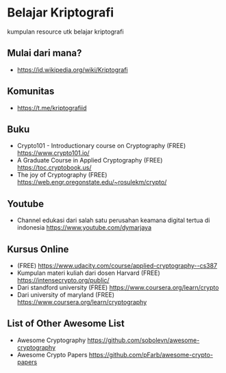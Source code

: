 # Belajar Kriptografi
kumpulan resource utk belajar kriptografi

## Mulai dari mana?
- https://id.wikipedia.org/wiki/Kriptografi

## Komunitas
- https://t.me/kriptografiid

## Buku
- Crypto101 - Introductionary course on Cryptography (FREE) https://www.crypto101.io/
- A Graduate Course in Applied Cryptography (FREE) https://toc.cryptobook.us/
- The joy of Cryptography (FREE) https://web.engr.oregonstate.edu/~rosulekm/crypto/

## Youtube
- Channel edukasi dari salah satu perusahan keamana digital tertua di indonesia https://www.youtube.com/dymarjaya

## Kursus Online
- (FREE) https://www.udacity.com/course/applied-cryptography--cs387
- Kumpulan materi kuliah dari dosen Harvard (FREE) https://intensecrypto.org/public/
- Dari standford university (FREE) https://www.coursera.org/learn/crypto
- Dari university of maryland (FREE) https://www.coursera.org/learn/cryptography

## List of Other Awesome List
- Awesome Cryptography https://github.com/sobolevn/awesome-cryptography
- Awesome Crypto Papers https://github.com/pFarb/awesome-crypto-papers
